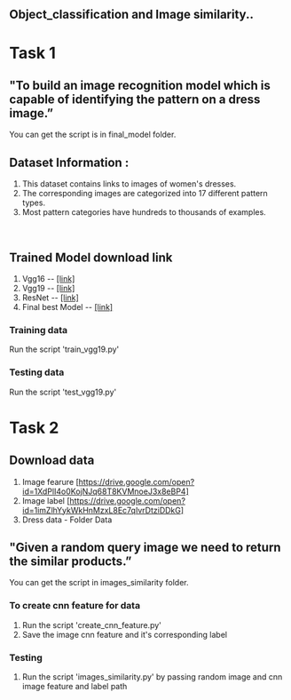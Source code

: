## Object_classification and Image similarity..

# Task 1

## "To build an image recognition model which is capable of identifying the pattern on a dress image.”

  You can get the script is in final_model folder.

## Dataset Information​ :
1. This dataset contains links to images of women's dresses. <br>
2. The corresponding images are categorized into 17 different pattern
types.<br>
3. Most pattern categories have hundreds to thousands of examples.
<br>

## Trained Model download link

1. Vgg16 -- [ [link] ](https://drive.google.com/open?id=1t1twM-v4jpiacL5UTh-th0HEd55G7-aK) <br>
2. Vgg19 -- [ [link] ](https://drive.google.com/open?id=1wyK4BfBNhy7SDVfMWRxB8hlmdJTomLd5) <br>
3. ResNet -- [ [link] ](https://drive.google.com/open?id=1gcNiwLTGLuTI0mmeyCCw74gBUU0teZGi) <br>
4. Final best Model -- [ [link] ](https://drive.google.com/open?id=1wyK4BfBNhy7SDVfMWRxB8hlmdJTomLd5)

### Training data

  Run the script 'train_vgg19.py'

### Testing data

  Run the script 'test_vgg19.py'


# Task 2

## Download data
1. Image fearure [https://drive.google.com/open?id=1XdPlI4o0KojNJq68T8KVMnoeJ3x8eBP4]
2. Image label [https://drive.google.com/open?id=1imZlhYykWkHnMzxL8Ec7qIvrDtziDDkG]
3. Dress data - Folder Data

## "Given a random query image we need to return the similar products.”

  You can get the script in images_similarity folder.

### To create cnn feature for data
 1. Run the script 'create_cnn_feature.py'
 2. Save the image cnn feature and it's corresponding label 

### Testing
 1. Run the script 'images_similarity.py' by passing random image and cnn image feature and label path
